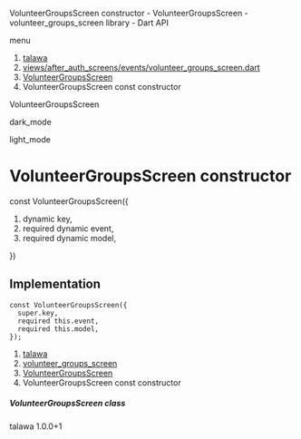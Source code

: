 




VolunteerGroupsScreen constructor - VolunteerGroupsScreen - volunteer\_groups\_screen library - Dart API







menu

1. [talawa](../../index.html)
2. [views/after\_auth\_screens/events/volunteer\_groups\_screen.dart](../../file-___home_harshil_Desktop_open-source_palisadoes_talawa_lib_views_after_auth_screens_events_volunteer_groups_screen/)
3. [VolunteerGroupsScreen](../../file-___home_harshil_Desktop_open-source_palisadoes_talawa_lib_views_after_auth_screens_events_volunteer_groups_screen/VolunteerGroupsScreen-class.html)
4. VolunteerGroupsScreen const constructor

VolunteerGroupsScreen


dark\_mode

light\_mode




# VolunteerGroupsScreen constructor


const
VolunteerGroupsScreen({

1. dynamic key,
2. required dynamic event,
3. required dynamic model,

})

## Implementation

```
const VolunteerGroupsScreen({
  super.key,
  required this.event,
  required this.model,
});
```

 


1. [talawa](../../index.html)
2. [volunteer\_groups\_screen](../../file-___home_harshil_Desktop_open-source_palisadoes_talawa_lib_views_after_auth_screens_events_volunteer_groups_screen/)
3. [VolunteerGroupsScreen](../../file-___home_harshil_Desktop_open-source_palisadoes_talawa_lib_views_after_auth_screens_events_volunteer_groups_screen/VolunteerGroupsScreen-class.html)
4. VolunteerGroupsScreen const constructor

##### VolunteerGroupsScreen class





talawa
1.0.0+1






